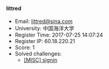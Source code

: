 #### littred  

* Email: littred@sina.com  
* University: 中国海洋大学  
* Register Time: 2017-07-25 14:07:24  
* Register IP: 60.18.220.21  
* Score: 1  
* Solved challenges: 
  * [[MISC] signin](https://github.com/SniperOJ/Challenges/blob/master/MISC/signin.json)  
